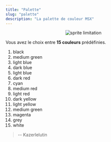 ```yaml
---
title: "Palette"
slug: "palette"
description: "La palette de couleur MSX"
---
```


<center>

![sprite limitation](/msx-project/assets/colors_msx.gif)

</center>

Vous avez le choix entre **15 couleurs** prédéfinies. 

1. black
2. medium green
3. light blue
4. dark blue
5. light blue
6. dark red
7. cyan
8. medium red
9. light red
10. dark yellow
11. light yellow
12. medium green
13. magenta
14. grey
15. white

> -- Kazerlelutin

